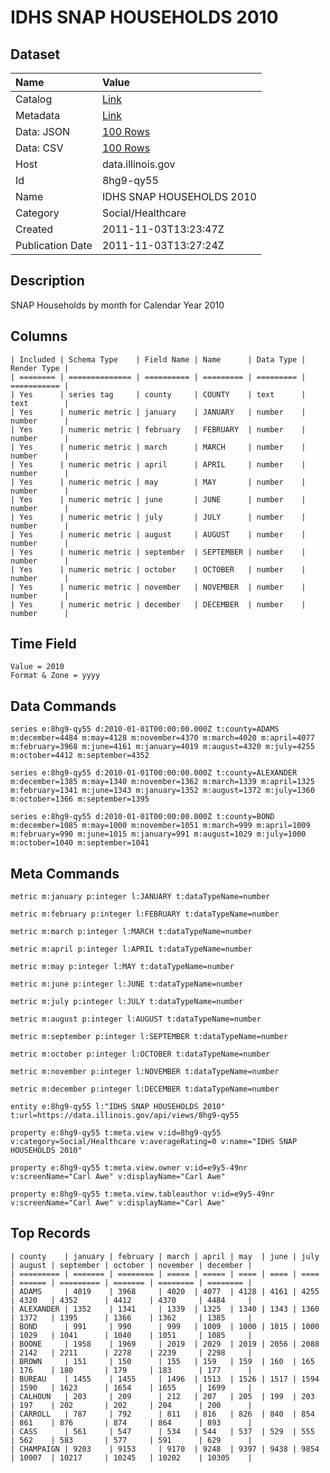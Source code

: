 # IDHS SNAP HOUSEHOLDS 2010

## Dataset

| Name | Value |
| :--- | :---- |
| Catalog | [Link](https://catalog.data.gov/dataset/idhs-snap-households-2010-5b761) |
| Metadata | [Link](https://data.illinois.gov/api/views/8hg9-qy55) |
| Data: JSON | [100 Rows](https://data.illinois.gov/api/views/8hg9-qy55/rows.json?max_rows=100) |
| Data: CSV | [100 Rows](https://data.illinois.gov/api/views/8hg9-qy55/rows.csv?max_rows=100) |
| Host | data.illinois.gov |
| Id | 8hg9-qy55 |
| Name | IDHS SNAP HOUSEHOLDS 2010 |
| Category | Social/Healthcare |
| Created | 2011-11-03T13:23:47Z |
| Publication Date | 2011-11-03T13:27:24Z |

## Description

SNAP Households by month for Calendar Year 2010

## Columns

```ls
| Included | Schema Type    | Field Name | Name      | Data Type | Render Type |
| ======== | ============== | ========== | ========= | ========= | =========== |
| Yes      | series tag     | county     | COUNTY    | text      | text        |
| Yes      | numeric metric | january    | JANUARY   | number    | number      |
| Yes      | numeric metric | february   | FEBRUARY  | number    | number      |
| Yes      | numeric metric | march      | MARCH     | number    | number      |
| Yes      | numeric metric | april      | APRIL     | number    | number      |
| Yes      | numeric metric | may        | MAY       | number    | number      |
| Yes      | numeric metric | june       | JUNE      | number    | number      |
| Yes      | numeric metric | july       | JULY      | number    | number      |
| Yes      | numeric metric | august     | AUGUST    | number    | number      |
| Yes      | numeric metric | september  | SEPTEMBER | number    | number      |
| Yes      | numeric metric | october    | OCTOBER   | number    | number      |
| Yes      | numeric metric | november   | NOVEMBER  | number    | number      |
| Yes      | numeric metric | december   | DECEMBER  | number    | number      |
```

## Time Field

```ls
Value = 2010
Format & Zone = yyyy
```

## Data Commands

```ls
series e:8hg9-qy55 d:2010-01-01T00:00:00.000Z t:county=ADAMS m:december=4484 m:may=4128 m:november=4370 m:march=4020 m:april=4077 m:february=3968 m:june=4161 m:january=4019 m:august=4320 m:july=4255 m:october=4412 m:september=4352

series e:8hg9-qy55 d:2010-01-01T00:00:00.000Z t:county=ALEXANDER m:december=1385 m:may=1340 m:november=1362 m:march=1339 m:april=1325 m:february=1341 m:june=1343 m:january=1352 m:august=1372 m:july=1360 m:october=1366 m:september=1395

series e:8hg9-qy55 d:2010-01-01T00:00:00.000Z t:county=BOND m:december=1085 m:may=1000 m:november=1051 m:march=999 m:april=1009 m:february=990 m:june=1015 m:january=991 m:august=1029 m:july=1000 m:october=1040 m:september=1041
```

## Meta Commands

```ls
metric m:january p:integer l:JANUARY t:dataTypeName=number

metric m:february p:integer l:FEBRUARY t:dataTypeName=number

metric m:march p:integer l:MARCH t:dataTypeName=number

metric m:april p:integer l:APRIL t:dataTypeName=number

metric m:may p:integer l:MAY t:dataTypeName=number

metric m:june p:integer l:JUNE t:dataTypeName=number

metric m:july p:integer l:JULY t:dataTypeName=number

metric m:august p:integer l:AUGUST t:dataTypeName=number

metric m:september p:integer l:SEPTEMBER t:dataTypeName=number

metric m:october p:integer l:OCTOBER t:dataTypeName=number

metric m:november p:integer l:NOVEMBER t:dataTypeName=number

metric m:december p:integer l:DECEMBER t:dataTypeName=number

entity e:8hg9-qy55 l:"IDHS SNAP HOUSEHOLDS 2010" t:url=https://data.illinois.gov/api/views/8hg9-qy55

property e:8hg9-qy55 t:meta.view v:id=8hg9-qy55 v:category=Social/Healthcare v:averageRating=0 v:name="IDHS SNAP HOUSEHOLDS 2010"

property e:8hg9-qy55 t:meta.view.owner v:id=e9y5-49nr v:screenName="Carl Awe" v:displayName="Carl Awe"

property e:8hg9-qy55 t:meta.view.tableauthor v:id=e9y5-49nr v:screenName="Carl Awe" v:displayName="Carl Awe"
```

## Top Records

```ls
| county    | january | february | march | april | may  | june | july | august | september | october | november | december | 
| ========= | ======= | ======== | ===== | ===== | ==== | ==== | ==== | ====== | ========= | ======= | ======== | ======== | 
| ADAMS     | 4019    | 3968     | 4020  | 4077  | 4128 | 4161 | 4255 | 4320   | 4352      | 4412    | 4370     | 4484     | 
| ALEXANDER | 1352    | 1341     | 1339  | 1325  | 1340 | 1343 | 1360 | 1372   | 1395      | 1366    | 1362     | 1385     | 
| BOND      | 991     | 990      | 999   | 1009  | 1000 | 1015 | 1000 | 1029   | 1041      | 1040    | 1051     | 1085     | 
| BOONE     | 1958    | 1969     | 2019  | 2029  | 2019 | 2056 | 2088 | 2142   | 2211      | 2278    | 2239     | 2298     | 
| BROWN     | 151     | 150      | 155   | 159   | 159  | 160  | 165  | 176    | 180       | 179     | 183      | 177      | 
| BUREAU    | 1455    | 1455     | 1496  | 1513  | 1526 | 1517 | 1594 | 1590   | 1623      | 1654    | 1655     | 1699     | 
| CALHOUN   | 203     | 209      | 212   | 207   | 205  | 199  | 203  | 197    | 202       | 202     | 204      | 200      | 
| CARROLL   | 787     | 792      | 811   | 816   | 826  | 840  | 854  | 861    | 876       | 874     | 864      | 893      | 
| CASS      | 561     | 547      | 534   | 544   | 537  | 529  | 555  | 562    | 583       | 577     | 591      | 629      | 
| CHAMPAIGN | 9203    | 9153     | 9170  | 9248  | 9397 | 9438 | 9854 | 10007  | 10217     | 10245   | 10202    | 10305    | 
```